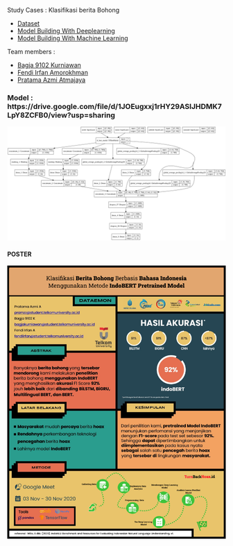 Study Cases : Klasifikasi berita Bohong

- [Dataset](https://github.com/Xwyzworms/BenchMark-Klasifikasi-BeritaBohong/blob/main/datasetHoax%20(1).csv)
- [Model Building With Deeplearning](https://github.com/Xwyzworms/BenchMark-Klasifikasi-BeritaBohong/blob/main/CODIG%203.0%20-%20(Penambangan%20data)%20-%20Universitas%20Telkom.pdf)
- [Model Building With Machine Learning](https://github.com/Xwyzworms/BenchMark-Klasifikasi-BeritaBohong/blob/main/CodigHoaxWithML.ipynb) 


Team members : 
- [Bagja 9102 Kurniawan](https://www.linkedin.com/in/bagja9102/)
- [Fendi Irfan Amorokhman](https://www.linkedin.com/in/fendiirfan/)
- [Pratama Azmi Atmajaya](https://www.linkedin.com/in/pratamaazmia/)

<h3> Model : https://drive.google.com/file/d/1JOEugxxj1rHY29ASlJHDMK7LpY8ZCFB0/view?usp=sharing </h3>

<img  src = modelarhcitect.png alt = "" ></img>

<h4> POSTER </h4>
<img src = "Final.png" alt=""></img>
